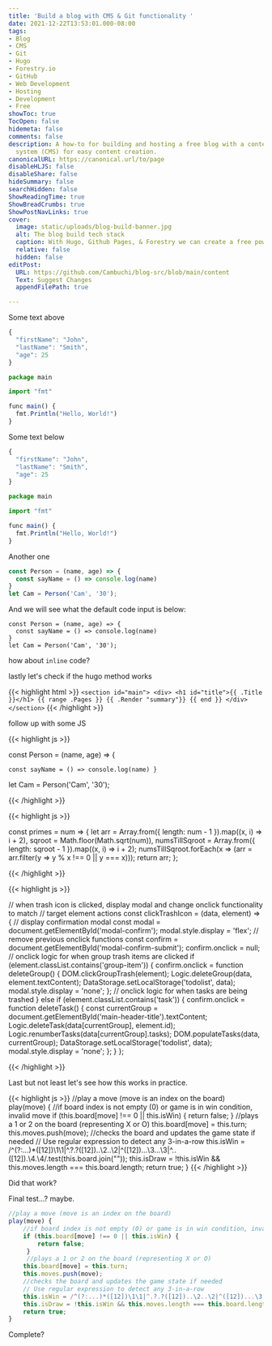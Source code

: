 ```yaml
---
title: 'Build a blog with CMS & Git functionality '
date: 2021-12-22T13:53:01.000-08:00
tags:
- Blog
- CMS
- Git
- Hugo
- Forestry.io
- GitHub
- Web Development
- Hosting
- Development
- Free
showToc: true
TocOpen: false
hidemeta: false
comments: false
description: A how-to for building and hosting a free blog with a content management
  system (CMS) for easy content creation.
canonicalURL: https://canonical.url/to/page
disableHLJS: false
disableShare: false
hideSummary: false
searchHidden: false
ShowReadingTime: true
ShowBreadCrumbs: true
ShowPostNavLinks: true
cover:
  image: static/uploads/blog-build-banner.jpg
  alt: The blog build tech stack
  caption: With Hugo, Github Pages, & Forestry we can create a free powerful blog.
  relative: false
  hidden: false
editPost:
  URL: https://github.com/Cambuchi/blog-src/blob/main/content
  Text: Suggest Changes
  appendFilePath: true

---
```

Some text above

```js
{
  "firstName": "John",
  "lastName": "Smith",
  "age": 25
}

package main

import "fmt"

func main() {
  fmt.Println("Hello, World!")
}
```

Some text below

```js
{
  "firstName": "John",
  "lastName": "Smith",
  "age": 25
}

package main

import "fmt"

func main() {
  fmt.Println("Hello, World!")
}
```

Another one

```js
const Person = (name, age) => {
  const sayName = () => console.log(name)
}
let Cam = Person('Cam', '30');
```

And we will see what the default code input is below:

    const Person = (name, age) => {
      const sayName = () => console.log(name)
    }
    let Cam = Person('Cam', '30');

how about `inline` code?

lastly let's check if the hugo method works

{{< highlight html >}}
`<section id="main"> <div> <h1 id="title">{{ .Title }}</h1> {{ range .Pages }} {{ .Render "summary"}} {{ end }} </div> </section>`
{{< /highlight >}}

follow up with some JS

{{< highlight js >}}

const Person = (name, age) => {

    const sayName = () => console.log(name) } 

let Cam = Person('Cam', '30');

{{< /highlight >}}

{{< highlight js >}}

const primes = num => {
let arr = Array.from({ length: num - 1 }).map((x, i) => i + 2),
sqroot = Math.floor(Math.sqrt(num)),
numsTillSqroot = Array.from({ length: sqroot - 1 }).map((x, i) => i + 2);
numsTillSqroot.forEach(x => (arr = arr.filter(y => y % x !== 0 || y === x)));
return arr;
};

{{< /highlight >}}

{{< highlight js >}}

// when trash icon is clicked, display modal and change onclick functionality to match
// target element actions
const clickTrashIcon = (data, element) => {
// display confirmation modal
const modal = document.getElementById('modal-confirm');
modal.style.display = 'flex';
// remove previous onclick functions
const confirm = document.getElementById('modal-confirm-submit');
confirm.onclick = null;
// onclick logic for when group trash items are clicked
if (element.classList.contains('group-item')) {
confirm.onclick = function deleteGroup() {
DOM.clickGroupTrash(element);
Logic.deleteGroup(data, element.textContent);
DataStorage.setLocalStorage('todolist', data);
modal.style.display = 'none';
};
// onclick logic for when tasks are being trashed
} else if (element.classList.contains('task')) {
confirm.onclick = function deleteTask() {
const currentGroup = document.getElementById('main-header-title').textContent;
Logic.deleteTask(data\[currentGroup\], element.id);
Logic.renumberTasks(data\[currentGroup\].tasks);
DOM.populateTasks(data, currentGroup);
DataStorage.setLocalStorage('todolist', data);
modal.style.display = 'none';
};
}
};

{{< /highlight >}}

Last but not least let's see how this works in practice.

{{< highlight js >}}
//play a move (move is an index on the board)
play(move) {
//if board index is not empty (0) or game is in win condition, invalid move
if (this.board\[move\] !== 0 || this.isWin) {
return false;
}
//plays a 1 or 2 on the board (representing X or O)
this.board\[move\] = this.turn;
this.moves.push(move);
//checks the board and updates the game state if needed
// Use regular expression to detect any 3-in-a-row
this.isWin = /^(?:...)*(\[12\])\\1\\1|^.?.?(\[12\])..\\2..\\2|^(\[12\])...\\3...\\3|^..(\[12\]).\\4.\\4/.test(this.board.join(""));
this.isDraw = !this.isWin && this.moves.length === this.board.length;
return true;
}
{{< /highlight >}}

Did that work?

Final test...? maybe.

```js
//play a move (move is an index on the board)
play(move) {
    //if board index is not empty (0) or game is in win condition, invalid move
    if (this.board[move] !== 0 || this.isWin) {
        return false;
     }
     //plays a 1 or 2 on the board (representing X or O)
    this.board[move] = this.turn;
    this.moves.push(move);
    //checks the board and updates the game state if needed
    // Use regular expression to detect any 3-in-a-row
    this.isWin = /^(?:...)*([12])\1\1|^.?.?([12])..\2..\2|^([12])...\3...\3|^..([12]).\4.\4/.test(this.board.join(""));
    this.isDraw = !this.isWin && this.moves.length === this.board.length;
    return true;
}
```

Complete?